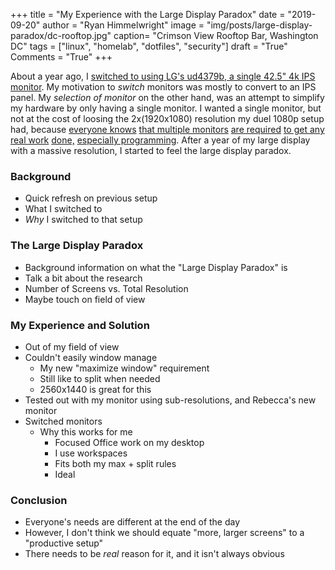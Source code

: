 +++
title  = "My Experience with the Large Display Paradox"
date   = "2019-09-20"
author = "Ryan Himmelwright"
image  = "img/posts/large-display-paradox/dc-rooftop.jpg"
caption= "Crimson View Rooftop Bar, Washington DC"
tags   = ["linux", "homelab", "dotfiles", "security"]
draft  = "True"
Comments = "True"
+++

About a year ago, I [switched to using LG's ud4379b, a single 42.5" 4k IPS
monitor](/post/new-lgud4379b/). My motivation to *switch* monitors was mostly
to convert to an IPS panel. My *selection of monitor* on the other hand, was an
attempt to simplify my hardware by only having a single monitor. I wanted a
single monitor, but not at the cost of loosing the 2x(1920x1080) resolution my
duel 1080p setup had, because [everyone knows]() [that multiple monitors]()
[are required]() [to get any real work]() [done,]() [especially programming]().
After a year of my large display with a massive resolution, I started to
feel the large  display paradox.

<!--more-->

### Background
- Quick refresh on previous setup
- What I switched to
- *Why* I switched to that setup

### The Large Display Paradox
- Background information on what the "Large Display Paradox" is
- Talk a bit about the research
- Number of Screens vs. Total Resolution
- Maybe touch on field of view



### My Experience and Solution
- Out of my field of view
- Couldn't easily window manage
    - My new "maximize window" requirement
    - Still like to split when needed
    - 2560x1440 is great for this
- Tested out with my monitor using sub-resolutions, and Rebecca's new monitor
- Switched monitors
    - Why this works for me
        - Focused Office work on my desktop
        - I use workspaces
        - Fits both my max + split rules
        - Ideal

### Conclusion
- Everyone's needs are different at the end of the day
- However, I don't think we should equate "more, larger screens" to a
    "productive setup"
- There needs to be *real* reason for it, and it isn't always obvious

